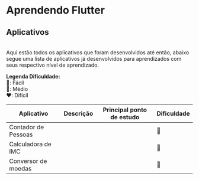 <h1 class="center">Aprendendo Flutter</h1>

<h2>Aplicativos</h2><br>
Aqui estão todos os aplicativos que foram desenvolvidos até então, abaixo segue uma lista de aplicativos já desenvolvidos para aprendizados com seus respectivo nível de aprendizado.<br>

<b>Legenda Dificuldade:</b><br>
💚: Fácil<br>
💛: Médio<br>
❤️: Difícil

<table>
  <thead>
    <tr>
      <th>
        Aplicativo
      </th>
      <th>
        Descrição
      </th>
      <th>
        Principal ponto de estudo
      </th>
      <th>
        Dificuldade
      </th>      
    </tr>         
  </thead>
  <tbody>
    <tr>
      <td>
        Contador de Pessoas
      </td>
      <td>
      </td>
      <td>
      </td>
      <td class="text-center">
        💚
      </td>     
    </tr>
    <tr>
      <td>
        Calculadora de IMC
      </td>
      <td>
      </td>
      <td>
      </td>
      <td class="text-center">
        💚
      </td>      
    </tr>
    <tr>
      <td>
        Conversor de moedas
      </td>
      <td>
      </td>
      <td>
      </td>
      <td class="text-center">
        💚
      </td>     
    </tr>
  </tbody>
</table>
